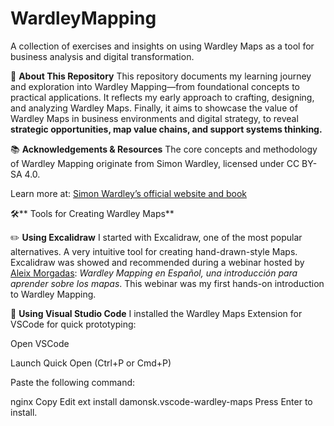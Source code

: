 # WardleyMapping
A collection of exercises and insights on using Wardley Maps as a tool for business analysis and digital transformation.

📌 **About This Repository**
This repository documents my learning journey and exploration into Wardley Mapping—from foundational concepts to practical applications. It reflects my early approach to crafting, designing, and analyzing Wardley Maps. 
Finally, it aims to showcase the value of Wardley Maps in business environments and digital strategy, to reveal **strategic opportunities, map value chains, and support systems thinking.**

📚 **Acknowledgements & Resources**
The core concepts and methodology of Wardley Mapping originate from Simon Wardley, licensed under CC BY-SA 4.0.

 Learn more at: [Simon Wardley’s official website and book](https://medium.com/wardleymaps/on-being-lost-2ef5f05eb1ec)

🛠️** Tools for Creating Wardley Maps**

✏️ **Using Excalidraw**
I started with Excalidraw, one of the most popular alternatives. A very intuitive tool for creating hand-drawn-style Maps. 
Excalidraw was showed and recommended during a webinar hosted by [Aleix Morgadas](https://www.linkedin.com/in/aleixmorgadas): _Wardley Mapping en Español, una introducción para aprender sobre los mapas_. 
This webinar was my first hands-on introduction to Wardley Mapping. 

🔧 **Using Visual Studio Code**
I installed the Wardley Maps Extension for VSCode for quick prototyping:

Open VSCode

Launch Quick Open (Ctrl+P or Cmd+P)

Paste the following command:

nginx
Copy
Edit
ext install damonsk.vscode-wardley-maps
Press Enter to install.





